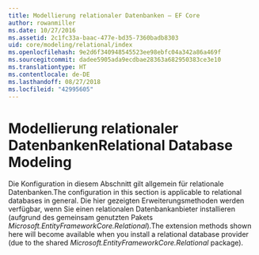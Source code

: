 ```yaml
---
title: Modellierung relationaler Datenbanken – EF Core
author: rowanmiller
ms.date: 10/27/2016
ms.assetid: 2c1fc33a-baac-477e-bd35-7360badb8303
uid: core/modeling/relational/index
ms.openlocfilehash: 9e2d6f340948545523ee98ebfc04a342a86a469f
ms.sourcegitcommit: dadee5905ada9ecdbae28363a682950383ce3e10
ms.translationtype: HT
ms.contentlocale: de-DE
ms.lasthandoff: 08/27/2018
ms.locfileid: "42995605"
---
```

# <a name="relational-database-modeling"></a><span data-ttu-id="75b4c-102">Modellierung relationaler Datenbanken</span><span class="sxs-lookup"><span data-stu-id="75b4c-102">Relational Database Modeling</span></span>

<span data-ttu-id="75b4c-103">Die Konfiguration in diesem Abschnitt gilt allgemein für relationale Datenbanken.</span><span class="sxs-lookup"><span data-stu-id="75b4c-103">The configuration in this section is applicable to relational databases in general.</span></span> <span data-ttu-id="75b4c-104">Die hier gezeigten Erweiterungsmethoden werden verfügbar, wenn Sie einen relationalen Datenbankanbieter installieren (aufgrund des gemeinsam genutzten Pakets *Microsoft.EntityFrameworkCore.Relational*).</span><span class="sxs-lookup"><span data-stu-id="75b4c-104">The extension methods shown here will become available when you install a relational database provider (due to the shared *Microsoft.EntityFrameworkCore.Relational* package).</span></span>
